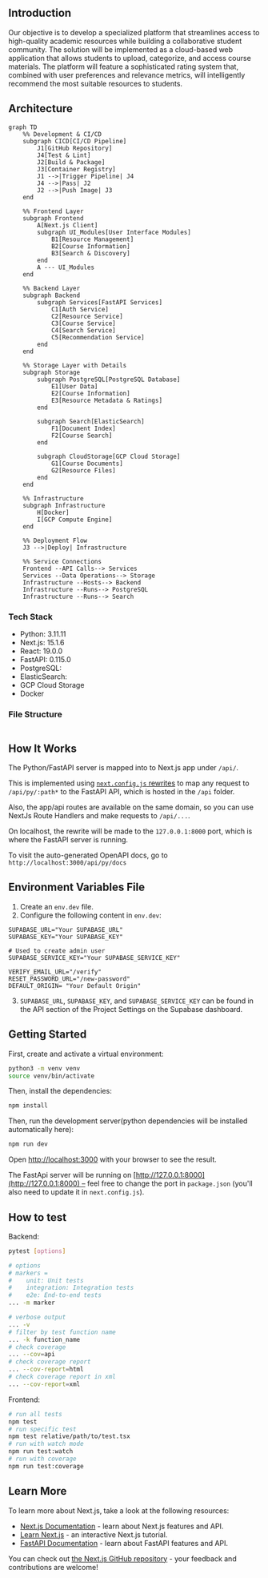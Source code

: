 ## Introduction

Our objective is to develop a specialized platform that streamlines access to high-quality academic resources while building a collaborative student community. The solution will be implemented as a cloud-based web application that allows students to upload, categorize, and access course materials. The platform will feature a sophisticated rating system that, combined with user preferences and relevance metrics, will intelligently recommend the most suitable resources to students.

## Architecture

```mermaid
graph TD
    %% Development & CI/CD
    subgraph CICD[CI/CD Pipeline]
        J1[GitHub Repository]
        J4[Test & Lint]
        J2[Build & Package]
        J3[Container Registry]
        J1 -->|Trigger Pipeline| J4
        J4 -->|Pass| J2
        J2 -->|Push Image| J3
    end

    %% Frontend Layer
    subgraph Frontend
        A[Next.js Client]
        subgraph UI_Modules[User Interface Modules]
            B1[Resource Management]
            B2[Course Information]
            B3[Search & Discovery]
        end
        A --- UI_Modules
    end

    %% Backend Layer
    subgraph Backend
        subgraph Services[FastAPI Services]
            C1[Auth Service]
            C2[Resource Service]
            C3[Course Service]
            C4[Search Service]
            C5[Recommendation Service]
        end
    end

    %% Storage Layer with Details
    subgraph Storage
        subgraph PostgreSQL[PostgreSQL Database]
            E1[User Data]
            E2[Course Information]
            E3[Resource Metadata & Ratings]
        end

        subgraph Search[ElasticSearch]
            F1[Document Index]
            F2[Course Search]
        end

        subgraph CloudStorage[GCP Cloud Storage]
            G1[Course Documents]
            G2[Resource Files]
        end
    end

    %% Infrastructure
    subgraph Infrastructure
        H[Docker]
        I[GCP Compute Engine]
    end

    %% Deployment Flow
    J3 -->|Deploy| Infrastructure

    %% Service Connections
    Frontend --API Calls--> Services
    Services --Data Operations--> Storage
    Infrastructure --Hosts--> Backend
    Infrastructure --Runs--> PostgreSQL
    Infrastructure --Runs--> Search
```

### Tech Stack

- Python: 3.11.11
- Next.js: 15.1.6
- React: 19.0.0
- FastAPI: 0.115.0
- PostgreSQL:
- ElasticSearch:
- GCP Cloud Storage
- Docker

### File Structure

```

```

## How It Works

The Python/FastAPI server is mapped into to Next.js app under `/api/`.

This is implemented using [`next.config.js` rewrites](https://github.com/digitros/nextjs-fastapi/blob/main/next.config.js) to map any request to `/api/py/:path*` to the FastAPI API, which is hosted in the `/api` folder.

Also, the app/api routes are available on the same domain, so you can use NextJs Route Handlers and make requests to `/api/...`.

On localhost, the rewrite will be made to the `127.0.0.1:8000` port, which is where the FastAPI server is running.

To visit the auto-generated OpenAPI docs, go to `http://localhost:3000/api/py/docs`

## Environment Variables File

1.  Create an `env.dev` file.
2.  Configure the following content in `env.dev`:

```
SUPABASE_URL="Your SUPABASE_URL"
SUPABASE_KEY="Your SUPABASE_KEY"

# Used to create admin user
SUPABASE_SERVICE_KEY="Your SUPABASE_SERVICE_KEY"

VERIFY_EMAIL_URL="/verify"
RESET_PASSWORD_URL="/new-password"
DEFAULT_ORIGIN= "Your Default Origin"
```

3. `SUPABASE_URL`, `SUPABASE_KEY`, and `SUPABASE_SERVICE_KEY` can be found in the API section of the Project Settings on the Supabase dashboard.

## Getting Started

First, create and activate a virtual environment:

```bash
python3 -m venv venv
source venv/bin/activate
```

Then, install the dependencies:

```bash
npm install
```

Then, run the development server(python dependencies will be installed automatically here):

```bash
npm run dev
```

Open [http://localhost:3000](http://localhost:3000) with your browser to see the result.

The FastApi server will be running on [http://127.0.0.1:8000](http://127.0.0.1:8000) – feel free to change the port in `package.json` (you'll also need to update it in `next.config.js`).

## How to test

Backend:

```bash
pytest [options]

# options
# markers =
#    unit: Unit tests
#    integration: Integration tests
#    e2e: End-to-end tests
... -m marker

# verbose output
... -v
# filter by test function name
... -k function_name
# check coverage
... --cov=api
# check coverage report
... --cov-report=html
# check coverage report in xml
... --cov-report=xml
```

Frontend:

```bash
# run all tests
npm test
# run specific test
npm test relative/path/to/test.tsx
# run with watch mode
npm run test:watch
# run with coverage
npm run test:coverage
```

## Learn More

To learn more about Next.js, take a look at the following resources:

- [Next.js Documentation](https://nextjs.org/docs) - learn about Next.js features and API.
- [Learn Next.js](https://nextjs.org/learn) - an interactive Next.js tutorial.
- [FastAPI Documentation](https://fastapi.tiangolo.com/) - learn about FastAPI features and API.

You can check out [the Next.js GitHub repository](https://github.com/vercel/next.js/) - your feedback and contributions are welcome!
